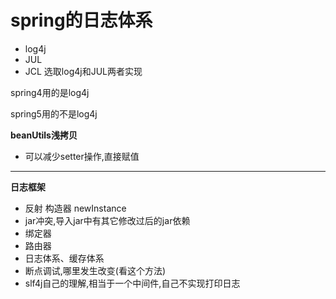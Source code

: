 # spring的日志体系

- log4j 
- JUL 
- JCL 选取log4j和JUL两者实现

spring4用的是log4j

spring5用的不是log4j

**beanUtils浅拷贝**

- 可以减少setter操作,直接赋值

------

**日志框架**

- 反射 构造器 newInstance
- jar冲突,导入jar中有其它修改过后的jar依赖
- 绑定器
- 路由器
- 日志体系、缓存体系
- 断点调试,哪里发生改变(看这个方法)
- slf4j自己的理解,相当于一个中间件,自己不实现打印日志
